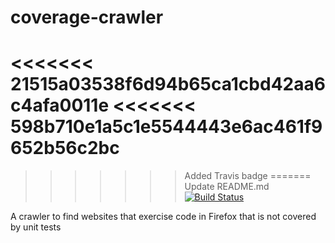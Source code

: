 # coverage-crawler
<<<<<<< 21515a03538f6d94b65ca1cbd42aa6c4afa0011e
<<<<<<< 598b710e1a5c1e5544443e6ac461f9652b56c2bc
=======

>>>>>>> Added Travis badge
=======
>>>>>>> Update README.md
[![Build Status](https://travis-ci.org/marco-c/coverage-crawler.svg?branch=master)](https://travis-ci.org/marco-c/coverage-crawler)

A crawler to find websites that exercise code in Firefox that is not covered by unit tests

